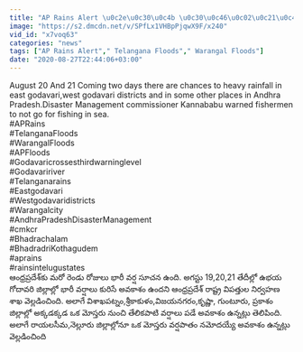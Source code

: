 ```yaml
---
title: "AP Rains Alert \u0c2e\u0c30\u0c4b \u0c30\u0c46\u0c02\u0c21\u0c41 \u0c30\u0c4b\u0c1c\u0c41\u0c32\u0c41 \u0c2d\u0c3e\u0c30\u0c40 \u0c35\u0c30\u0c4d\u0c37\u0c3e\u0c32\u0c41, \u0c17\u0c4b\u0c26\u0c3e\u0c35\u0c30\u0c3f\u0c15\u0c3f \u0c2e\u0c30\u0c3f\u0c02\u0c24 \u0c35\u0c30\u0c26 \u0c2a\u0c4b\u0c1f\u0c46\u0c24\u0c4d\u0c24\u0c47 \u0c05\u0c35\u0c15\u0c3e\u0c36\u0c02 Oneindia Telugu"
image: "https://s2.dmcdn.net/v/SPfLx1VHBpPjqwX9F/x240"
vid_id: "x7voq63"
categories: "news"
tags: ["AP Rains Alert"," Telangana Floods"," Warangal Floods"]
date: "2020-08-27T22:44:06+03:00"
---
```

August 20 And 21 Coming two days there are chances to heavy rainfall in east godavari,west godavari districts and in some other places in Andhra Pradesh.Disaster Management commissioner Kannababu warned fishermen to not go for fishing in sea.  <br>#APRains  <br>#TelanganaFloods  <br>#WarangalFloods  <br>#APFloods  <br>#Godavaricrossesthirdwarninglevel  <br>#Godavaririver  <br>#Telanganarains  <br>#Eastgodavari  <br>#Westgodavaridistricts  <br>#Warangalcity  <br>#AndhraPradeshDisasterManagement  <br>#cmkcr  <br>#Bhadrachalam  <br>#BhadradriKothagudem  <br>#aprains  <br>#rainsintelugustates  <br>ఆంధ్రప్రదేశ్‌కు మరో రెండు రోజులు భారీ వర్ష సూచన ఉంది. అగస్టు 19,20,21 తేదీల్లో ఉభయ గోదావరి జిల్లాల్లో భారీ వర్షాలు కురిసే అవకాశం ఉందని ఆంధ్రప్రదేశ్ రాష్ట్ర విపత్తుల నిర్వహణ శాఖ వెల్లడించింది. అలాగే విశాఖపట్నం,శ్రీకాకుళం,విజయనగరం,కృష్ణా, గుంటూరు, ప్రకాశం జిల్లాల్లో అక్కడక్కడ ఒక మోస్తరు నుంచి తేలికపాటి వర్షాలు పడే అవకాశం ఉన్నట్లు తెలిపింది. అలాగే రాయలసీమ,నెల్లూరు జిల్లాల్లోనూ ఒక మోస్తరు వర్షపాతం నమోదయ్యే అవకాశం ఉన్నట్లు వెల్లడించింది  <br>
